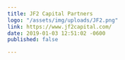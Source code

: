 ```yaml
---
title: JF2 Capital Partners
logo: "/assets/img/uploads/JF2.png"
link: https://www.jf2capital.com/
date: 2019-01-03 12:51:02 -0600
published: false

---
```

